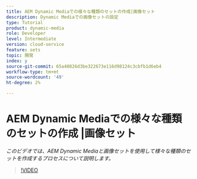 ```yaml
---
title: AEM Dynamic Mediaでの様々な種類のセットの作成|画像セット
description: Dynamic Mediaでの画像セットの設定
type: Tutorial
product: dynamic-media
role: Developer
level: Intermediate
version: cloud-service
feature: sets
topic: 開発
index: y
source-git-commit: 65a40826d3be322673e116d98124c3cbfb1d6eb4
workflow-type: tm+mt
source-wordcount: '49'
ht-degree: 2%

---
```


# AEM Dynamic Mediaでの様々な種類のセットの作成 |画像セット

*このビデオでは、AEM Dynamic Mediaと画像セットを使用して様々な種類のセットを作成するプロセスについて説明します。*

>[!VIDEO](https://video.tv.adobe.com/v/335581?quality=9&learn=on)

